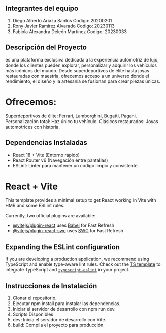 ## Integrantes del equipo
1. Diego Alberto Ariaza Santos  Codigo: 20200201
2. Rony Javier Ramírez Alvarado Codigo: 20230113
3. Fabiola Alexandra Deleón Martínez Codigo: 20230033

## Descripción del Proyecto
es una plataforma exclusiva dedicada a la experiencia automotriz de lujo, donde los clientes pueden explorar, personalizar y adquirir los vehículos más icónicos del mundo. Desde superdeportivos de élite hasta joyas restauradas con maestría, ofrecemos acceso a un universo donde el rendimiento, el diseño y la artesanía se fusionan para crear piezas únicas.

# Ofrecemos:
Superdeportivos de élite: Ferrari, Lamborghini, Bugatti, Pagani.
Personalización total: Haz único tu vehículo.
Clásicos restaurados: Joyas automotrices con historia.

## Dependencias Instaladas 
- React 18 + Vite (Entorno rápido)  
- React Router v6 (Navegación entre pantallas)  
- ESLint: Linter para mantener un código limpio y consistente.
 
# React + Vite

This template provides a minimal setup to get React working in Vite with HMR and some ESLint rules.

Currently, two official plugins are available:

- [@vitejs/plugin-react](https://github.com/vitejs/vite-plugin-react/blob/main/packages/plugin-react/README.md) uses [Babel](https://babeljs.io/) for Fast Refresh
- [@vitejs/plugin-react-swc](https://github.com/vitejs/vite-plugin-react-swc) uses [SWC](https://swc.rs/) for Fast Refresh

## Expanding the ESLint configuration

If you are developing a production application, we recommend using TypeScript and enable type-aware lint rules. Check out the [TS template](https://github.com/vitejs/vite/tree/main/packages/create-vite/template-react-ts) to integrate TypeScript and [`typescript-eslint`](https://typescript-eslint.io) in your project.

## Instrucciones de Instalación
1. Clonar el repositorio.
2. Ejecutar npm install para instalar las dependencias.
3. Iniciar el servidor de desarrollo con npm run dev.
4. Scripts Disponibles
5. dev: Inicia el servidor de desarrollo con Vite.
6. build: Compila el proyecto para producción.
